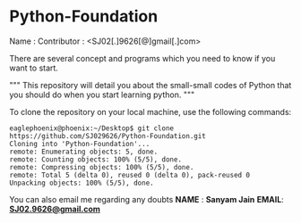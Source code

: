 # Python-Foundation
Name : <EaglePhoenix>
Contributor : <SJ02[.]9626[@]gmail[.]com>

There are several concept and programs which you need to know if you want to start.

"""
This repository will detail you about the small-small codes of Python that you should do when you start learning python.
"""

To clone the repository on your local machine, use the following commands:
```
eaglephoenix@phoenix:~/Desktop$ git clone https://github.com/SJ029626/Python-Foundation.git
Cloning into 'Python-Foundation'...
remote: Enumerating objects: 5, done.
remote: Counting objects: 100% (5/5), done.
remote: Compressing objects: 100% (5/5), done.
remote: Total 5 (delta 0), reused 0 (delta 0), pack-reused 0
Unpacking objects: 100% (5/5), done.
```
You can also email me regarding any doubts
**NAME** : **Sanyam Jain**
**EMAIL**: **SJ02.9626@gmail.com**
